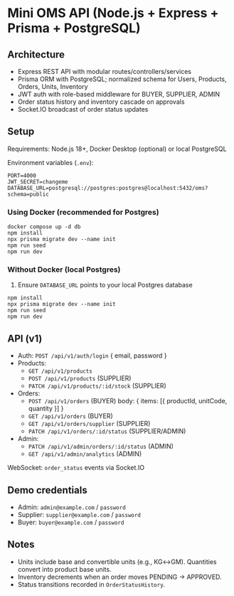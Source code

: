 # Mini OMS API (Node.js + Express + Prisma + PostgreSQL)

## Architecture
- Express REST API with modular routes/controllers/services
- Prisma ORM with PostgreSQL; normalized schema for Users, Products, Orders, Units, Inventory
- JWT auth with role-based middleware for BUYER, SUPPLIER, ADMIN
- Order status history and inventory cascade on approvals
- Socket.IO broadcast of order status updates

## Setup
Requirements: Node.js 18+, Docker Desktop (optional) or local PostgreSQL

Environment variables (`.env`):
```
PORT=4000
JWT_SECRET=changeme
DATABASE_URL=postgresql://postgres:postgres@localhost:5432/oms?schema=public
```

### Using Docker (recommended for Postgres)
```
docker compose up -d db
npm install
npx prisma migrate dev --name init
npm run seed
npm run dev
```

### Without Docker (local Postgres)
1) Ensure `DATABASE_URL` points to your local Postgres database
```
npm install
npx prisma migrate dev --name init
npm run seed
npm run dev
```

## API (v1)
- Auth: `POST /api/v1/auth/login` { email, password }
- Products:
  - `GET /api/v1/products`
  - `POST /api/v1/products` (SUPPLIER)
  - `PATCH /api/v1/products/:id/stock` (SUPPLIER)
- Orders:
  - `POST /api/v1/orders` (BUYER) body: { items: [{ productId, unitCode, quantity }] }
  - `GET /api/v1/orders` (BUYER)
  - `GET /api/v1/orders/supplier` (SUPPLIER)
  - `PATCH /api/v1/orders/:id/status` (SUPPLIER/ADMIN)
- Admin:
  - `PATCH /api/v1/admin/orders/:id/status` (ADMIN)
  - `GET /api/v1/admin/analytics` (ADMIN)

WebSocket: `order_status` events via Socket.IO

## Demo credentials
- Admin: `admin@example.com` / `password`
- Supplier: `supplier@example.com` / `password`
- Buyer: `buyer@example.com` / `password`

## Notes
- Units include base and convertible units (e.g., KG↔GM). Quantities convert into product base units.
- Inventory decrements when an order moves PENDING → APPROVED.
- Status transitions recorded in `OrderStatusHistory`.


